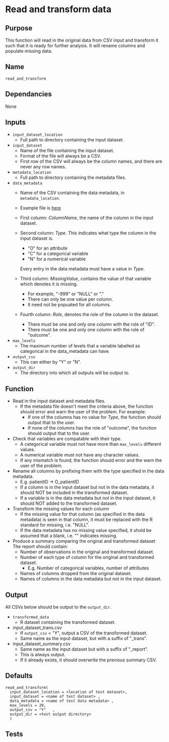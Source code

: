 # Read and transform data

## Purpose
This function will read in the original data from CSV input and transform it such that it is ready for further analysis. It will rename columns and populate missing data.

## Name
`read_and_transform`

## Dependancies
None

## Inputs
* `input_dataset_location`
  * Full path to directory containing the input dataset.
* `input_dataset`
  * Name of the file containing the input dataset.
  * Format of the file will always be a CSV.  
  * First row of the CSV will always be the column names, and there are never any row names.
* `metadata_location`
  * Full path to directory containing the metadata files.
* `data_metadata`
  * Name of the CSV containing the data metadata, in `metadata_location`.
  * Example file is [here](../example_metadata_files/data_metadata.csv)
  * First column: _ColumnName_, the name of the column in the input dataset.
  * Second column: _Type_.
    This indicates what type the column in the input dataset is.
    * "O" for an attribute
    * "C" for a categorical variable
    * "N" for a numerical variable

    Every entry in the data metadata must have a value in _Type_.
  * Third column: _MissingValue_, contains the value of that variable which denotes it is missing.
    * For example, "-999" or "NULL" or "."
    * There can only be one value per column.
    * It need not be popuated for all columns.
  * Fourth column: _Role_, denotes the role of the column in the dataset.
    * There must be one and only one column with the role of "ID".
    * There must be one and only one column with the role of "outcome".
* `max_levels`
  * The maximum number of levels that a variable labelled as categorical in the data_metadata can have.
* `output_csv`
  * This can either by "Y" or "N".
* `output_dir`
  * The directory into which all outputs will be output to.

## Function
* Read in the input dataset and metadata files.
  * If the metadata file doesn't meet the criteria above, the function should error and warn the user of the problem. For example:
    * If one of the columns has no value for _Type_, the function should output that to the user.
    * If none of the columns has the role of "outcome", the function should output that to the user.
* Check that variables are compatable with their type.
  * A categorical variable must not have more than `max_levels` different values.
  * A numerical variable must not have any character values.
  * If any mismatch is found, the function should error and the warn the user of the problem.
* Rename all columns by prefixing them with the type specified in the data metadata.
  * E.g. patientID -> O_patientID
  * If a column is in the input dataset but not in the data metadata, it should NOT be included in the transformed dataset.
  * If a variable is in the data metadata but not in the input dataset, it should NOT added to the transformed dataset.
* Transform the missing values for each column
    * If the missing value for that column (as specified in the data metadata) is seen in that column, it must be replaced with the R standard for missing, i.e. "NULL".
    * If the data metadata has no missing value specified, it shold be assumed that a blank, i.e. "" indicates missing.
* Produce a summary comparing the original and transformed dataset The report should contain:
  * Number of observations in the original and transformed dataset.
  * Number of each type of column for the original and transformed dataset.
    * E.g. Number of categorical variables, number of attributes
  * Names of columns dropped from the original dataset.
  * Names of columns in the data metadata but not in the input dataset.

## Output
All CSVs below should be output to the `output_dir`.
* `transformed_data`
  * R dataset containing the transformed dataset.
* input_dataset\_trans.csv
  * If `output_csv` = "Y", output a CSV of the transformed dataset.
  * Same name as the input dataset, but with a suffix of "\_trans".
* input_dataset\_summary.csv
  * Same name as the input dataset but with a suffix of "\_report".
  * This is always output.
  * If it already exists, it should overwrite the previous summary CSV.

## Defaults
```
read_and_transform(
  input_dataset_location = <location of test dataset>,
  input_dataset = <name of test dataset> ,
  data_metadata = <name of test data metadata> ,
  max_levels = 20,
  output_csv = "Y"   ,
  output_dir = <test output directory>
  )  
```
## Tests
